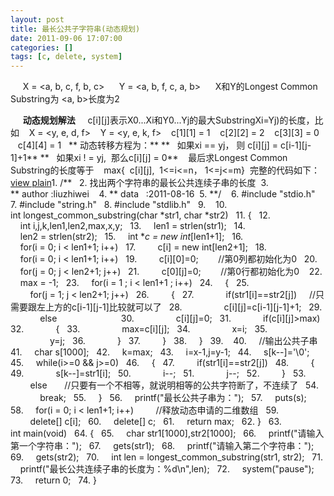 ```yaml
---
layout: post
title: 最长公共子字符串(动态规划)
date: 2011-09-06 17:07:00
categories: []
tags: [c, delete, system]
---
```

     X = <a, b, c, f, b, c>
     Y = <a, b, f, c, a, b>
     X和Y的Longest Common Substring为 <a, b>长度为2


     **动态规划解法**
    c[i][j]表示X0...Xi和Y0...Yj的最大SubstringXi=Yj)的长度，比如
   X = <y, e, d, f>
   Y = <y, e, k, f>
   c[1][1] = 1
   c[2][2] = 2
   c[3][3] = 0
   c[4][4] = 1
  ** 动态转移方程为：**
**   如果xi == yj， 则 c[i][j] = c[i-1][j-1]+1**
**   如果xi ! = yj,  那么c[i][j] = 0**
   最后求Longest Common Substring的长度等于
   max{  c[i][j],  1<=i<=n， 1<=j<=m}
 完整的代码如下：
[view
 plain](http://blog.csdn.net/hackbuteer1/article/details/6686931# "view plain")1. /**  
2. 找出两个字符串的最长公共连续子串的长度 
3. ** author :liuzhiwei   
4. ** data   :2011-08-16 
5. **/   
6. #include "stdio.h"  
7. #include "string.h"  
8. #include "stdlib.h"  
9.   
10. int longest_common_substring(char *str1, char *str2)  
11. {  
12.     int i,j,k,len1,len2,max,x,y;  
13.     len1 = strlen(str1);  
14.     len2 = strlen(str2);  
15.     int **c = new int*[len1+1];  
16.     for(i = 0; i < len1+1; i++)  
17.         c[i] = new int[len2+1];  
18.     for(i = 0; i < len1+1; i++)  
19.         c[i][0]=0;        //第0列都初始化为0  
20.     for(j = 0; j < len2+1; j++)  
21.         c[0][j]=0;        //第0行都初始化为0   
22.     max = -1;  
23.     for(i = 1 ; i < len1+1 ; i++)  
24.     {  
25.         for(j = 1; j < len2+1; j++)  
26.         {  
27.             if(str1[i]==str2[j])     //只需要跟左上方的c[i-1][j-1]比较就可以了  
28.                 c[i][j]=c[i-1][j-1]+1;  
29.             else                         
30.                 c[i][j]=0;  
31.             if(c[i][j]>max)  
32.             {  
33.                 max=c[i][j];  
34.                 x=i;  
35.                 y=j;  
36.             }  
37.         }  
38.     }  
39.   
40.     //输出公共子串  
41.     char s[1000];  
42.     k=max;  
43.     i=x-1,j=y-1;  
44.     s[k--]='\0';  
45.     while(i>=0 && j>=0)  
46.     {  
47.         if(str1[i]==str2[j])  
48.         {  
49.             s[k--]=str1[i];  
50.             i--;  
51.             j--;  
52.         }  
53.         else       //只要有一个不相等，就说明相等的公共字符断了，不连续了  
54.             break;  
55.     }  
56.     printf("最长公共子串为：");  
57.     puts(s);  
58.     for(i = 0; i < len1+1; i++)         //释放动态申请的二维数组  
59.         delete[] c[i];  
60.     delete[] c;  
61.     return max;  
62. }  
63. int main(void)  
64. {  
65.     char str1[1000],str2[1000];  
66.     printf("请输入第一个字符串：");  
67.     gets(str1);  
68.     printf("请输入第二个字符串：");  
69.     gets(str2);  
70.     int len = longest_common_substring(str1, str2);  
71.     printf("最长公共连续子串的长度为：%d\n",len);  
72.     system("pause");  
73.     return 0;  
74. }
  

